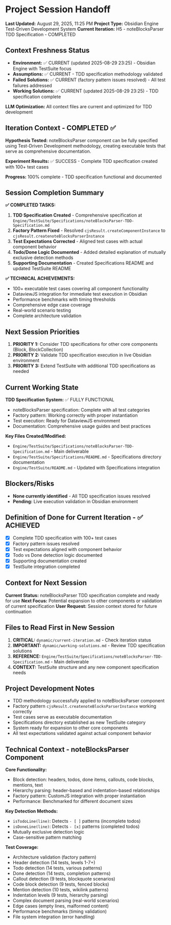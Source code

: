 # Project Session Handoff
**Last Updated:** August 29, 2025, 11:25 PM
**Project Type:** Obsidian Engine Test-Driven Development System
**Current Iteration:** H5 - noteBlocksParser TDD Specification - COMPLETED

## Context Freshness Status
- **Environment:** ✅ CURRENT (updated 2025-08-29 23:25) - Obsidian Engine with TestSuite focus
- **Assumptions:** ✅ CURRENT - TDD specification methodology validated
- **Failed Solutions:** ✅ CURRENT (factory pattern issues resolved) - All test failures addressed
- **Working Solutions:** ✅ CURRENT (updated 2025-08-29 23:25) - TDD specification complete

**LLM Optimization:** All context files are current and optimized for TDD development

## Iteration Context - COMPLETED ✅
**Hypothesis Tested:** noteBlocksParser component can be fully specified using Test-Driven Development methodology, creating executable tests that serve as comprehensive documentation.

**Experiment Results:** ✅ SUCCESS - Complete TDD specification created with 100+ test cases

**Progress:** 100% complete - TDD specification functional and documented

## Session Completion Summary
**✅ COMPLETED TASKS:**
1. **TDD Specification Created** - Comprehensive specification at `Engine/TestSuite/Specifications/noteBlocksParser-TDD-Specification.md`
2. **Factory Pattern Fixed** - Resolved `cjsResult.createComponentInstance` to `cjsResult.createnoteBlocksParserInstance`
3. **Test Expectations Corrected** - Aligned test cases with actual component behavior
4. **Todo/Done Logic Documented** - Added detailed explanation of mutually exclusive detection methods
5. **Supporting Documentation** - Created Specifications README and updated TestSuite README

**✅ TECHNICAL ACHIEVEMENTS:**
- 100+ executable test cases covering all component functionality
- DataviewJS integration for immediate test execution in Obsidian
- Performance benchmarks with timing thresholds
- Comprehensive edge case coverage
- Real-world scenario testing
- Complete architecture validation

## Next Session Priorities
1. **PRIORITY 1:** Consider TDD specifications for other core components (Block, BlockCollection)
2. **PRIORITY 2:** Validate TDD specification execution in live Obsidian environment
3. **PRIORITY 3:** Extend TestSuite with additional TDD specifications as needed

## Current Working State
**TDD Specification System:** ✅ FULLY FUNCTIONAL
- noteBlocksParser specification: Complete with all test categories
- Factory pattern: Working correctly with proper instantiation
- Test execution: Ready for DataviewJS environment
- Documentation: Comprehensive usage guides and best practices

**Key Files Created/Modified:**
- `Engine/TestSuite/Specifications/noteBlocksParser-TDD-Specification.md` - Main deliverable
- `Engine/TestSuite/Specifications/README.md` - Specifications directory documentation
- `Engine/TestSuite/README.md` - Updated with Specifications integration

## Blockers/Risks
- **None currently identified** - All TDD specification issues resolved
- **Pending:** Live execution validation in Obsidian environment

## Definition of Done for Current Iteration - ✅ ACHIEVED
- [x] Complete TDD specification with 100+ test cases
- [x] Factory pattern issues resolved
- [x] Test expectations aligned with component behavior
- [x] Todo vs Done detection logic documented
- [x] Supporting documentation created
- [x] TestSuite integration completed

## Context for Next Session
**Current Status:** noteBlocksParser TDD specification complete and ready for use
**Next Focus:** Potential expansion to other components or validation of current specification
**User Request:** Session context stored for future continuation

## Files to Read First in New Session
1. **CRITICAL:** `dynamic/current-iteration.md` - Check iteration status
2. **IMPORTANT:** `dynamic/working-solutions.md` - Review TDD specification solutions
3. **REFERENCE:** `Engine/TestSuite/Specifications/noteBlocksParser-TDD-Specification.md` - Main deliverable
4. **CONTEXT:** TestSuite structure and any new component specification needs

## Project Development Notes
- TDD methodology successfully applied to noteBlocksParser component
- Factory pattern `cjsResult.createnoteBlocksParserInstance` working correctly
- Test cases serve as executable documentation
- Specifications directory established as new TestSuite category
- System ready for expansion to other core components
- All test expectations validated against actual component behavior

## Technical Context - noteBlocksParser Component
**Core Functionality:**
- Block detection: headers, todos, done items, callouts, code blocks, mentions, text
- Hierarchy parsing: header-based and indentation-based relationships
- Factory pattern: CustomJS integration with proper instantiation
- Performance: Benchmarked for different document sizes

**Key Detection Methods:**
- `isTodoLine(line)`: Detects `- [ ]` patterns (incomplete todos)
- `isDoneLine(line)`: Detects `- [x]` patterns (completed todos)
- Mutually exclusive detection logic
- Case-sensitive pattern matching

**Test Coverage:**
- Architecture validation (factory pattern)
- Header detection (14 tests, levels 1-7+)
- Todo detection (14 tests, various patterns)
- Done detection (14 tests, completion patterns)
- Callout detection (9 tests, blockquote scenarios)
- Code block detection (9 tests, fenced blocks)
- Mention detection (10 tests, wikilink patterns)
- Indentation levels (9 tests, hierarchy parsing)
- Complex document parsing (real-world scenarios)
- Edge cases (empty lines, malformed content)
- Performance benchmarks (timing validation)
- File system integration (error handling)
